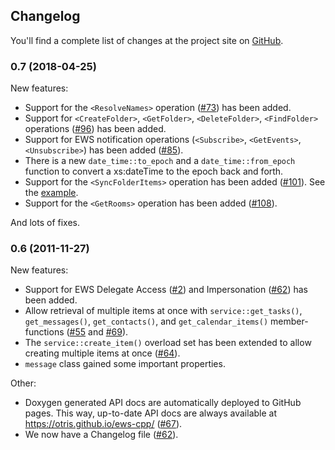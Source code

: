 ## Changelog
You'll find a complete list of changes at the project site on [GitHub](https://github.com/otris/ews-cpp).

### 0.7 (2018-04-25)
New features:
- Support for the `<ResolveNames>` operation ([#73](https://github.com/otris/ews-cpp/issues/73)) has been added.
- Support for `<CreateFolder>`, `<GetFolder>`, `<DeleteFolder>`, `<FindFolder>` operations ([#96](https://github.com/otris/ews-cpp/pull/96)) has been added.
- Support for EWS notification operations (`<Subscribe>`, `<GetEvents>`, `<Unsubscribe>`) has been added ([#85](https://github.com/otris/ews-cpp/pull/85)).
- There is a new `date_time::to_epoch` and a `date_time::from_epoch` function to convert a xs:dateTime to the epoch back and forth.
- Support for the `<SyncFolderItems>` operation has been added ([#101](https://github.com/otris/ews-cpp/pull/101)). See the [example](https://github.com/otris/ews-cpp/blob/master/examples/sync_folder_items.cpp).
- Support for the `<GetRooms>` operation has been added ([#108](https://github.com/otris/ews-cpp/pull/108)).

And lots of fixes.

### 0.6 (2011-11-27)
New features:
- Support for EWS Delegate Access ([#2](https://github.com/otris/ews-cpp/issues/2)) and Impersonation ([#62](https://github.com/otris/ews-cpp/issues/61)) has been added.
- Allow retrieval of multiple items at once with `service::get_tasks()`, `get_messages()`, `get_contacts()`, and `get_calendar_items()` member-functions ([#55](https://github.com/otris/ews-cpp/issues/55) and [#69](https://github.com/otris/ews-cpp/issues/69)).
- The `service::create_item()` overload set has been extended to allow creating multiple items at once ([#64](https://github.com/otris/ews-cpp/issues/64)).
- `message` class gained some important properties.

Other:
- Doxygen generated API docs are automatically deployed to GitHub pages. This way, up-to-date API docs are always available at https://otris.github.io/ews-cpp/ ([#67](https://github.com/otris/ews-cpp/issues/67)).
- We now have a Changelog file ([#62](https://github.com/otris/ews-cpp/issues/62)).
